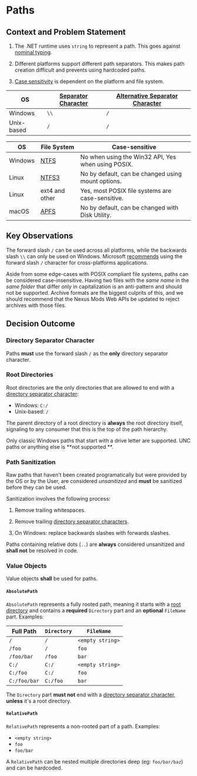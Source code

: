 # Paths

## Context and Problem Statement

1) The .NET runtime uses `string` to represent a path. This goes
   against [nominal typing](../project/0004-use-nominal-typing.md).

2) Different platforms support different path separators. This makes path creation difficult and prevents using
   hardcoded paths.

3) [Case sensitivity](https://github.com/dotnet/runtime/blob/main/src/libraries/Common/src/System/IO/PathInternal.CaseSensitivity.cs)
   is dependent on the platform and file system.

| OS         | [Separator Character] | [Alternative Separator Character] |
|------------|-----------------------|-----------------------------------|
| Windows    | `\\`                  | `/`                               |
| Unix-based | `/`                   | `/`                               |

[Separator Character]: https://learn.microsoft.com/en-us/dotnet/api/system.io.path.directoryseparatorchar#remarks

[Alternative Separator Character]: https://learn.microsoft.com/en-us/dotnet/api/system.io.path.altdirectoryseparatorchar#remarks

| OS      | File System    | Case-sensitive                                     |
|---------|----------------|----------------------------------------------------|
| Windows | [NTFS]         | No when using the Win32 API, Yes when using POSIX. |
| Linux   | [NTFS3]        | No by default, can be changed using mount options. |
| Linux   | ext4 and other | Yes, most POSIX file systems are case-sensitive.   |
| macOS   | [APFS]         | No by default, can be changed with Disk Utility.   |

[NTFS]: https://en.wikipedia.org/wiki/NTFS

[NTFS3]: https://www.kernel.org/doc/html/latest/filesystems/ntfs.html

[APFS]: https://support.apple.com/guide/disk-utility/file-system-formats-dsku19ed921c/mac

## Key Observations

The forward slash `/` can be used across all platforms, while the backwards slash `\\` can only be used on Windows.
Microsoft [recommends](https://learn.microsoft.com/en-us/dotnet/api/system.io.path.directoryseparatorchar#remarks) using
the forward slash `/` character for cross-platforms applications.

Aside from some edge-cases with POSIX compliant file systems, paths can be considered case-insensitive. Having two files
with the _same name_ in the _same folder_ that differ only in capitalization is an anti-pattern and should not be
supported. Archive formats are the biggest culprits of this, and we should recommend that the Nexus Mods Web APIs be updated
to reject archives with those files.

## Decision Outcome

### Directory Separator Character

Paths **must** use the forward slash `/` as the **only** directory separator character.

### Root Directories

Root directories are the only directories that are allowed to end with
a [directory separator character](#directory-separator-character):

- Windows: `C:/`
- Unix-based: `/`

The parent directory of a root directory is **always** the root directory itself, signaling to any consumer that this is
the top of the path hierarchy.

Only classic Windows paths that start with a drive letter are supported. UNC paths or anything else is **not supported
**.

### Path Sanitization

Raw paths that haven't been created programatically but were provided by the OS or by the User, are considered
_unsanitized_ and **must** be sanitized before they can be used.

Sanitization involves the following process:

1. Remove trailing whitespaces.

2. Remove trailing [directory separator characters](#directory-separator-character).

3. On Windows: replace backwards slashes with forwards slashes.

Paths containing relative dots (`..`) are **always** considered unsanitized and **shall not** be resolved in code.

### Value Objects

Value objects **shall** be used for paths.

#### `AbsolutePath`

`AbsolutePath` represents a fully rooted path, meaning it starts with a [root directory](#root-directories) and contains
a **required** `Directory` part and an **optional** `FileName` part. Examples:

| Full Path    | `Directory` | `FileName`       |
|--------------|-------------|------------------|
| `/`          | `/`         | `<empty string>` |
| `/foo`       | `/`         | `foo`            |
| `/foo/bar`   | `/foo`      | `bar`            |
| `C:/`        | `C:/`       | `<empty string>` |
| `C:/foo`     | `C:/`       | `foo`            |
| `C:/foo/bar` | `C:/foo`    | `bar`            |

The `Directory` part **must not** end with a [directory separator character](#directory-separator-character), **unless**
it's a root directory.

#### `RelativePath`

`RelativePath` represents a non-rooted part of a path. Examples:

- `<empty string>`
- `foo`
- `foo/bar`

A `RelativePath` can be nested multiple directories deep (eg: `foo/bar/baz`) and can be hardcoded.
